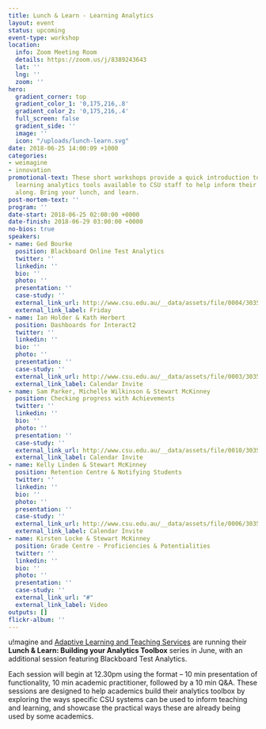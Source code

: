 ```yaml
---
title: Lunch & Learn - Learning Analytics
layout: event
status: upcoming
event-type: workshop
location:
  info: Zoom Meeting Room
  details: https://zoom.us/j/8389243643
  lat: ''
  lng: ''
  zoom: ''
hero:
  gradient_corner: top
  gradient_color_1: '0,175,216,.8'
  gradient_color_2: '0,175,216,.4'
  full_screen: false
  gradient_side: ''
  image: ''
  icon: "/uploads/lunch-learn.svg"
date: 2018-06-25 14:00:09 +1000
categories:
- weimagine
- innovation
promotional-text: These short workshops provide a quick introduction to some of the
  learning analytics tools available to CSU staff to help inform their teaching. Come
  along. Bring your lunch, and learn.
post-mortem-text: ''
program: ''
date-start: 2018-06-25 02:00:00 +0000
date-finish: 2018-06-29 03:00:00 +0000
no-bios: true
speakers:
- name: Ged Bourke
  position: Blackboard Online Test Analytics
  twitter: ''
  linkedin: ''
  bio: ''
  photo: ''
  presentation: ''
  case-study: ''
  external_link_url: http://www.csu.edu.au/__data/assets/file/0004/3035380/Blackboard-Online-Test-Analytics-Lunch-and-Learn-Building-your-analytics-toolbox.ics
  external_link_label: Friday
- name: Ian Holder & Kath Herbert
  position: Dashboards for Interact2
  twitter: ''
  linkedin: ''
  bio: ''
  photo: ''
  presentation: ''
  case-study: ''
  external_link_url: http://www.csu.edu.au/__data/assets/file/0003/3035370/Dashboards-for-Interact2-Lunch-and-Learn-Building-your-analytics-toolbox.ics
  external_link_label: Calendar Invite
- name: Sam Parker, Michelle Wilkinson & Stewart McKinney
  position: Checking progress with Achievements
  twitter: ''
  linkedin: ''
  bio: ''
  photo: ''
  presentation: ''
  case-study: ''
  external_link_url: http://www.csu.edu.au/__data/assets/file/0010/3035368/Checking-progress-with-Interact2-Achievements-Lunch-and-Learn-Building-your-analytics-toolbox.ics
  external_link_label: Calendar Invite
- name: Kelly Linden & Stewart McKinney
  position: Retention Centre & Notifying Students
  twitter: ''
  linkedin: ''
  bio: ''
  photo: ''
  presentation: ''
  case-study: ''
  external_link_url: http://www.csu.edu.au/__data/assets/file/0006/3035337/Retention-Centre-and-notifying-students-Lunch-and-Learn-Building-your-analytics-toolbox.ics
  external_link_label: Calendar Invite
- name: Kirsten Locke & Stewart McKinney
  position: Grade Centre - Proficiencies & Potentialities
  twitter: ''
  linkedin: ''
  bio: ''
  photo: ''
  presentation: ''
  case-study: ''
  external_link_url: "#"
  external_link_label: Video
outputs: []
flickr-album: ''
---
```


u!magine and [Adaptive Learning and Teaching Services](http://www.csu.edu.au/division/learning-and-teaching/home/analytics-and-evaluations) are running their **Lunch & Learn: Building your Analytics Toolbox** series in June, with an additional session featuring Blackboard Test Analytics.

Each session will begin at 12.30pm using the format – 10 min presentation of functionality, 10 min academic practitioner, followed by a 10 min Q&A. These sessions are designed to help academics build their analytics toolbox by exploring the ways specific CSU systems can be used to inform teaching and learning, and showcase the practical ways these are already being used by some academics.
